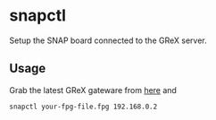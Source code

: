 # snapctl

Setup the SNAP board connected to the GReX server.

## Usage

Grab the latest GReX gateware from
[here](https://github.com/GReX-Telescope/gateware) and

```sh
snapctl your-fpg-file.fpg 192.168.0.2
```
